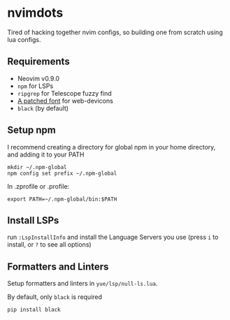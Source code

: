 # nvimdots

Tired of hacking together nvim configs, so building one from scratch using lua configs.

## Requirements
- Neovim v0.9.0
- `npm` for LSPs
- `ripgrep` for Telescope fuzzy find
- [A patched font](https://www.nerdfonts.com/) for web-devicons
- `black` (by default)

## Setup npm
I recommend creating a directory for global npm in your home directory, and adding it to your PATH
```shell
mkdir ~/.npm-global
npm config set prefix ~/.npm-global
```


In .zprofile or .profile:
```shell
export PATH=~/.npm-global/bin:$PATH
```

## Install LSPs
run `:LspInstallInfo` and install the Language Servers you use (press `i` to install, or `?` to see all options)

## Formatters and Linters
Setup formatters and linters in `yue/lsp/null-ls.lua`.

By default, only `black` is required


```shell
pip install black
```
